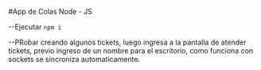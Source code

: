 #App de Colas Node - JS

--Ejecutar ```npm i```

--PRobar creando algunos tickets, luego ingresa a la pantalla de atender tickets, previo ingreso de un nombre para el escritorio, como funciona con sockets se sincroniza automaticamente. 
